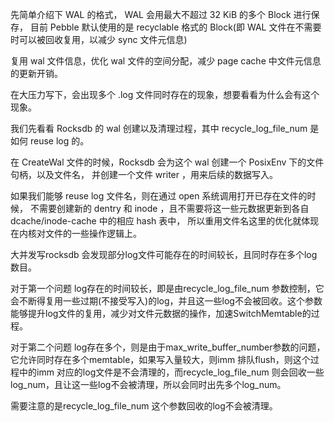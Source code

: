 





先简单介绍下 WAL 的格式， WAL 会用最大不超过 32 KiB 的多个 Block 进行保存，
目前 Pebble 默认使用的是 recyclable 格式的 Block(即 WAL 文件在不需要时可以被回收复用，以减少 sync 文件元信息)


复用 wal 文件信息，优化 wal  文件的空间分配，减少 page cache 中文件元信息的更新开销。

在大压力写下，会出现多个 .log 文件同时存在的现象，想要看看为什么会有这个现象。

我们先看看 Rocksdb 的 wal 创建以及清理过程，其中 recycle_log_file_num 是如何 reuse log 的。

在 CreateWal 文件的时候，Rocksdb 会为这个 wal 创建一个 PosixEnv 下的文件句柄，以及文件名，
并创建一个文件 writer ，用来后续的数据写入。


如果我们能够 reuse log 文件名，则在通过 open 系统调用打开已存在文件的时候，
不需要创建新的 dentry 和 inode ，且不需要将这一些元数据更新到各自 dcache/inode-cache 中的相应 hash 表中，
所以重用文件名这里的优化就体现在内核对文件的一些操作逻辑上。




大并发写rocksdb 会发现部分log文件可能存在的时间较长，且同时存在多个log 数目。

对于第一个问题 log存在的时间较长，即是由recycle_log_file_num 参数控制，它会不断得复用一些过期(不接受写入)的log，并且这一些log不会被回收。这个参数能够提升log文件的复用，减少对文件元数据的操作，加速SwitchMemtable的过程。

对于第二个问题 log存在多个，则是由于max_write_buffer_number参数的问题，它允许同时存在多个memtable，如果写入量较大，则imm 排队flush，则这个过程中的imm 对应的log文件是不会清理的，而recycle_log_file_num 则会回收一些log_num，且让这一些log不会被清理，所以会同时出先多个log_num。

需要注意的是recycle_log_file_num 这个参数回收的log不会被清理。

